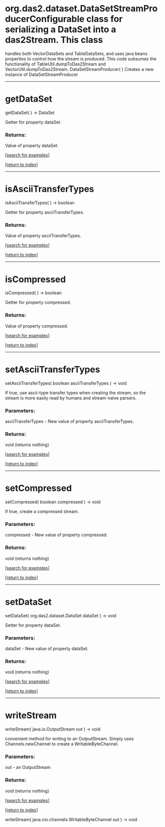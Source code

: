 # org.das2.dataset.DataSetStreamProducerConfigurable class for serializing a DataSet into a das2Stream.  This class
 handles both VectorDataSets and TableDataSets, and uses java beans properties
 to control how the stream is produced.  This code subsumes the functionality
 of TableUtil.dumpToDas2Stream and VectorUtil.dumpToDas2Stream.
DataSetStreamProducer( )
Creates a new instance of DataSetStreamProducer

***
<a name="getDataSet"></a>
# getDataSet
getDataSet(  ) &rarr; DataSet

Getter for property dataSet.

### Returns:
Value of property dataSet.

<a href="https://github.com/autoplot/dev/search?q=getDataSet&unscoped_q=getDataSet">[search for examples]</a>

<a href="https://github.com/autoplot/documentation/blob/master/javadoc/index-all.md">[return to index]</a>

***
<a name="isAsciiTransferTypes"></a>
# isAsciiTransferTypes
isAsciiTransferTypes(  ) &rarr; boolean

Getter for property asciiTransferTypes.

### Returns:
Value of property asciiTransferTypes.

<a href="https://github.com/autoplot/dev/search?q=isAsciiTransferTypes&unscoped_q=isAsciiTransferTypes">[search for examples]</a>

<a href="https://github.com/autoplot/documentation/blob/master/javadoc/index-all.md">[return to index]</a>

***
<a name="isCompressed"></a>
# isCompressed
isCompressed(  ) &rarr; boolean

Getter for property compressed.

### Returns:
Value of property compressed.

<a href="https://github.com/autoplot/dev/search?q=isCompressed&unscoped_q=isCompressed">[search for examples]</a>

<a href="https://github.com/autoplot/documentation/blob/master/javadoc/index-all.md">[return to index]</a>

***
<a name="setAsciiTransferTypes"></a>
# setAsciiTransferTypes
setAsciiTransferTypes( boolean asciiTransferTypes ) &rarr; void

If true, use ascii-type transfer types when creating the stream, so the 
 stream is more easily read by humans and stream-naive parsers.

### Parameters:
asciiTransferTypes - New value of property asciiTransferTypes.

### Returns:
void (returns nothing)


<a href="https://github.com/autoplot/dev/search?q=setAsciiTransferTypes&unscoped_q=setAsciiTransferTypes">[search for examples]</a>

<a href="https://github.com/autoplot/documentation/blob/master/javadoc/index-all.md">[return to index]</a>

***
<a name="setCompressed"></a>
# setCompressed
setCompressed( boolean compressed ) &rarr; void

If true, create a compressed stream.

### Parameters:
compressed - New value of property compressed.

### Returns:
void (returns nothing)


<a href="https://github.com/autoplot/dev/search?q=setCompressed&unscoped_q=setCompressed">[search for examples]</a>

<a href="https://github.com/autoplot/documentation/blob/master/javadoc/index-all.md">[return to index]</a>

***
<a name="setDataSet"></a>
# setDataSet
setDataSet( org.das2.dataset.DataSet dataSet ) &rarr; void

Setter for property dataSet.

### Parameters:
dataSet - New value of property dataSet.

### Returns:
void (returns nothing)


<a href="https://github.com/autoplot/dev/search?q=setDataSet&unscoped_q=setDataSet">[search for examples]</a>

<a href="https://github.com/autoplot/documentation/blob/master/javadoc/index-all.md">[return to index]</a>

***
<a name="writeStream"></a>
# writeStream
writeStream( java.io.OutputStream out ) &rarr; void

convenient method for writing to an OutputStream.  Simply
 uses Channels.newChannel to create a WritableByteChannel.

### Parameters:
out - an OutputStream

### Returns:
void (returns nothing)


<a href="https://github.com/autoplot/dev/search?q=writeStream&unscoped_q=writeStream">[search for examples]</a>

<a href="https://github.com/autoplot/documentation/blob/master/javadoc/index-all.md">[return to index]</a>

writeStream( java.nio.channels.WritableByteChannel out ) &rarr; void<br>
